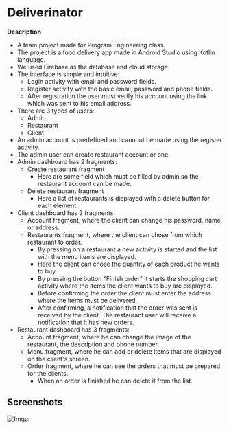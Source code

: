 # Deliverinator

**Description**
  - A team project made for Program Engineering class.
  - The project is a food delivery app made in Android Studio using Kotlin language.
  - We used Firebase as the database and cloud storage.
  - The interface is simple and intuitive:
    - Login activity with email and password fields.
    - Register activity with the basic email, password and phone fields.
    - After registration the user must verify his account using the link which was sent to his email address.
  - There are 3 types of users:
    - Admin
    - Restaurant
    - Client
  - An admin account is predefined and cannout be made using the register activity.
  - The admin user can create restaurant account or one.
  - Admin dashboard has 2 fragments:
    - Create restaurant fragment
      - Here are some field which must be filled by admin so the restaurant account can be made.
    - Delete restaurant fragment
      - Here a list of restaurants is displayed with a delete button for each element.
  - Client dashboard has 2 fragments:
    - Account fragment, where the client can change his password, name or address.
    - Restaurants fragment, where the client can chose from which restaurant to order.
      - By pressing on a restaurant a new activity is started and the list with the menu items are displayed.
      - Here the client can chose the quantity of each product he wants to buy.
      - By pressing the button "Finish order" it starts the shopping cart activity where the items
      the client wants to buy are displayed.
      - Before confirming the order the client must enter the address where the items must be delivered.
      - After confirming, a notification that the order was sent is received by the client.
      The restaurant user will receive a notification that it has new orders.
  - Restaurant dashboard has 3 fragments:
    - Account fragment, where he can change the image of the restaurant, the description and phone number.
    - Menu fragment, where he can add or delete items that are displayed on the client's screen.
    - Order fragment, where he can see the orders that must be prepared for the clients.
      - When an order is finished he can delete it from the list.
      
## Screenshots

![Imgur](https://i.imgur.com/5BJohW2.jpg)
